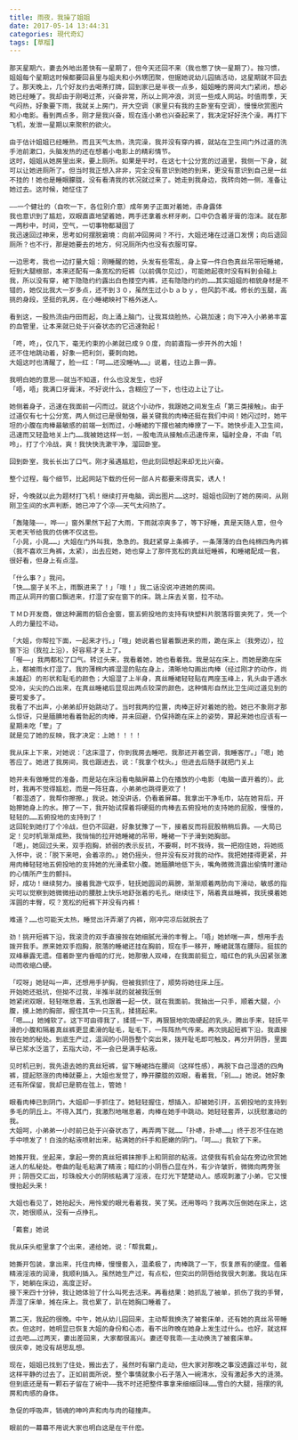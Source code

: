 ```yaml
---
title: 雨夜，我操了姐姐
date: 2017-05-14 13:44:31
categories: 現代奇幻
tags: [草榴]
---
```

    那天星期六，妻去外地出差快有一星期了，但今天还回不来（我也憋了快一星期了）。按习惯，姐姐每个星期这时候都要回县里与姐夫和小外甥团聚，但据她说幼儿园搞活动，这星期就不回去了。那天晚上，几个好友约去喝茶打牌，回到家已是半夜一点多，姐姐睡的房间大门紧闭，想必她已经睡了。我却由于刚喝过茶，兴奋非常，所以上网冲浪，浏览一些成人网站。时值雨季，天气闷热，好象要下雨，我就关上房门，开大空调（家里只有我的主卧室有空调），慢慢欣赏图片和小电影。看到两点多，刚才是我兴奋，现在连小弟也兴奋起来了，我决定好好洗个澡，再打下飞机，发泄一星期以来聚积的欲火。

    由于估计姐姐已经睡熟，而且天气太热，洗完澡，我并没有穿内裤，就站在卫生间门外过道的洗手池前漱口，头脑发热的还在想着小电影上的精彩情节。
    这时，姐姐从她房里出来，要上厕所。如果是平时，在这七十公分宽的过道里，我侧一下身，就可以让她进厕所了。但当时我正想入非非，完全没有意识到她的到来，更没有意识到自己是一丝不挂的！她也是睡眼朦胧，没有看清我的状况就过来了。她走到我身边，我转向她一侧，准备让她过去。这时候，她怔住了

    ——一个健壮的（自吹一下，各位别介意）成年男子正面对着她，赤身露体
    我也意识到了尴尬，双眼直直地望着她，两手还拿着水杯牙刷，口中仍含着牙膏的泡沫。就在那一两秒中，时间，空气，一切事物都凝固了
    我迅速回过神来，思考如何摆脱窘境：向前冲回房间？不行，大姐还堵在过道口发愣；向后退回厕所？也不行，那是她要去的地方，何况厕所内也没有衣服可穿。

    一边思考，我也一边打量大姐：刚睡醒的她，头发有些零乱，身上穿一件白色真丝吊带短睡裙，短到大腿根部，本来还配有一条宽松的短裤（以前偶尔见过），可能她起夜时没有料到会碰上我，所以没有穿，裙下隐隐约约露出白色搂空内裤，还有隐隐约约的……其实姐姐的相貌身材是不错的，她仅比我大一岁多点，还不到３０，虽然生过小ｂａｂｙ，但风韵不减。修长的玉腿，高挑的身段，坚挺的乳房，在小睡裙映衬下格外迷人。

    看到这，一股热流由丹田而起，向上涌上脑门，让我耳烧脸热，心跳加速；向下冲入小弟弟丰富的血管里，让本来就已处于兴奋状态的它迅速勃起！

    「咚，咚」，仅几下，毫无约束的小弟就已成９０度，向前直指一步开外的大姐！
    还不住地跳动着，好象一把利剑，要刺向她。
    大姐这时也清醒了，脸一红：「呵……还没睡呐……」说着，往边上靠一靠。
 
    我明白她的意思——就当不知道，什么也没发生，也好
    「唔，唔」我满口牙膏沫，不好说什么，含糊应了一下，也往边上让了让。

    她侧着身子，迅速在我面前一闪而过。就这个小动作，我跟她之间发生点「第三类接触」。由于过道仅有七十公分宽，两人侧过已是很勉强，最关键我的肉棒还挺在我们中间！她闪过时，她平坦的小腹在肉棒最敏感的前端一划而过，小睡裙的下摆也被肉棒撩了一下。她快步走入卫生间，迅速而又轻盈地关上门……我被她这样一划，一股电流从接触点迅速传来，辐射全身，不由「叽呤」，打了个冷战，爽！我快快洗漱干净，溜回卧室。

    回到卧室，我长长出了口气。刚才虽遇尴尬，但此刻回想起来却无比兴奋。

    整个过程，每个细节，比起网站下载的任何一部Ａ片都要来得真实，诱人！

    好，今晚就以此为题材打飞机！继续打开电脑，调出图片……这时，姐姐也回到了她的房间，从刚刚卫生间的水声判断，她已冲了个凉——天气太闷热了。

    「轰隆隆——，哗——」窗外果然下起了大雨，下雨就凉爽多了，等下好睡，真是天随人意，但今天老天爷给我的仿佛不仅这些。
    「小晁，小晁……」大姐在门外叫我，急急的。我赶紧穿上条裤子，一条薄薄的白色纯棉四角内裤（我不喜欢三角裤，太紧），出去应她，她也穿上了那件宽松的真丝短睡裤，和睡裙配成一套，很好看，但身上有点湿。

    「什么事？」我问。
    「快……窗子关不上，雨飘进来了！」「哦！」我二话没说冲进她的房间。
    雨正从洞开的窗口飘进来，打湿了安在窗下的床。跳上床去关窗，拉不动。

    ＴＭＤ开发商，做这种漏雨的铝合金窗，窗五俯投地的支持有块塑料片脱落将窗夹死了，凭一个人的力量拉不动。

    「大姐，你帮拉下面，一起来才行。」「哦」她说着也冒着飘进来的雨，跪在床上（我旁边），拉窗下沿（我拉上沿），好容易才关上了。
    「喔——」我两都松了口气。转过头来，我看着她，她也看着我。我是站在床上，而她是跪在床上，都被雨水打湿了。我的薄棉内裤湿湿的贴在身上，清晰地勾画出肉棒（经过刚才的动作，尚未雄起）的形状和耻毛的颜色；大姐湿了上半身，真丝睡裙轻轻贴在两座玉峰上，乳头由于遇水受冷，尖尖的凸出来，在真丝睡裙后显现出两点较深的颜色，这种情形自然比卫生间过道见到的要可爱多了。
    我看了不出声，小弟弟却开始跳动了。当时我两的位置，肉棒正好对着她的脸。她已不象刚才那么惊讶，只是腼腆地看着勃起的肉棒，并未回避，仍保持跪在床上的姿势，算起来她也应该有一星期未吃「荤」了
    就是见了她的反映，我才决定：上她！！！！

    我从床上下来，对她说：「这床湿了，你到我房去睡吧，我那还开着空调，我睡客厅。」「嗯」她答应了。她进了我房间，我也跟进去，说：「我拿个枕头。」但进去后随手就把门关上

    她并未有做睡觉的准备，而是站在床沿看电脑屏幕上仍在播放的小电影（电脑一直开着的）。此时，我再不觉得尴尬，而是一阵狂喜，小弟弟也跳得更欢了！
    「都湿透了，我帮你擦擦。」我说。她没讲话，仍看着屏幕。我拿出干净毛巾，站在她背后，开始擦她身上的水。擦了一下，我开始试探着将硬挺的肉棒去五俯投地的支持她的屁股，慢慢的，轻轻的……五俯投地的支持到了！
    这回轮到她打了个冷战，但仍不回避，好象犹豫了一下，接着反而将屁股稍稍后靠。——大局已定！见时机渐渐成熟，我悄悄的拉开她睡裙的吊带，睡裙一下子滑到她胸部。
    「嗯」，她回过头来，双手抱胸，娇弱的表示反抗，不要啊，时不我待，我一把抱住她，将她揽入怀中，说：「脱下来吧，会着凉的。」她仍摇头，但并没有反对我的动作。我把她搂得更紧，并用肉棒轻轻地五俯投地的支持她的光滑柔软小腹。她腼腆地低下头，嘴角微微流露出偷情时激动的心情所产生的颤抖。
    好，成功！继续努力。接着我游弋双手，轻抚她圆润的肩膀，渐渐顺着两肋向下滑动，敏感的指尖可以觉察到她微微扭动的腰肢上快乐地舒张着的毛孔。继续往下，隔着真丝睡裤，我抚摸着她浑圆的丰臀，哎？宽松的短裤下并没有内裤！

    难道？……也可能天太热，睡觉出汗弄潮了内裤，刚冲完凉后就脱去了

    劲！挑开短裤下沿，我滚烫的双手直接按在她细腻光滑的丰臀上。「唔」她娇喘一声，想用手去拨开我手。原来她双手抱胸，脱落的睡裙还挂在胸前，现在手一移开，睡裙就落在腰际，挺拔的双峰暴露无遗。借着卧室内昏暗的灯光，她那傲人双峰，在我面前挺立，暗红色的乳头因紧张激动而收缩凸硬。

    「哎呀」她轻叫一声，还想用手护胸，但被我抓住了，顺势将她往床上压。
    开始她还抵抗，但拗不过我，半推半就的就被我压倒
    她紧闭双眼，轻轻喘息着，玉乳也跟着一起一伏，就在我面前。我抽出一只手，顺着大腿，小腹，摸上她的胸部，握住其中一只玉乳，揉搓起来。
    「嗯……」她摊软了。这下可由得我了，揉搓一下，再狠狠地吮吸硬起的乳头，腾出手来，轻抚平滑的小腹和隔着真丝裤更显柔滑的耻毛，耻毛下，一阵阵热气传来。再次挑起短裤下沿，我直接按在她的秘处。到底生产过，温润的小阴唇整个突出来，拨开耻毛即可触及，再分开阴唇，里面早已浆水泛滥了，五指大动，不一会已是满手粘液。

    见时机已到，我先退去她的真丝短裤，留下睡裙挡在腰间（这样性感），再脱下自己湿透的四角裤，提起怒涨的肉棒就要上，大姐也发觉了，睁开朦胧的双眼，看着我，「别……」她说。她好象还有所保留，我却已是箭在弦上，管她！

    眼看肉棒已到阴门，大姐却一手抓住了。她轻轻握住，想插入，却被她引开，五俯投地的支持到多毛的阴丘上。不得入其门，我激烈地喘息着，肉棒在她手中跳动。她轻轻套弄，以抚慰激动的我。
    大姐呵，小弟弟一小时前已处于兴奋状态了，再弄两下就……「扑哧，扑哧……」终于忍不住在她手中喷发了！白浊的粘液喷射出来，粘满她的纤手和肥嫩的阴门。「呵……」我软了下来。

    她推开我，坐起来，拿起一旁的真丝短裤抹擦手上和阴部的粘液。这使我有机会站在旁边欣赏她迷人的私秘处。卷曲的耻毛粘满了精液；暗红的小阴唇凸显在外，有少许皱折，微微向两旁张开；阴唇交汇出，珍珠般大小的阴核粘满了淫液，在灯光下楚楚动人。感观刺激了小弟，它又慢慢抬起头来！

    大姐也看见了，她抬起头，用怜爱的眼光看着我，笑了笑。还用等吗？我再次压倒她在床上，这次，她很顺从，没有一点挣扎。

    「戴套」她说

    我从床头柜里拿了个出来，递给她，说：「帮我戴」。

    她撕开包装，拿出来，托住肉棒，慢慢套入，温柔极了，肉棒跳了一下，恢复原有的硬度。借着精液淫液的润滑，我顺利插入。虽然她生产过，有点松，但突出的阴唇给我很大刺激。我站在床下，她躺在床边，高度正好。
    接下来四十分钟，我让她体验了什么叫死去活来。再看结果：她抓乱了被单，抓伤了我的手臂，弄湿了床单，摊在床上。我也累了，趴在她胸口睡着了。

    第二天，我起的很晚。中午，她从幼儿园回来，主动帮我换洗了被套床单，还有她的真丝吊带睡衣。但这时，她明显已恢复大姐的身份和心态，看不出昨晚在她身上发生过什么。也好，就这样过去吧……过两天，妻出差回来，大家都很高兴。妻还夸我乖——主动换洗了被套床单。
    很庆幸，她没有胡思乱想。

    现在，姐姐已找到了住处，搬出去了，虽然时有窜门走动，但大家对那晚之事没透露过半句，就这样平静的过去了。正如前面所说，整个事情就象小石子落入一碗清水，没有激起多大的涟漪。但到底还是有一颗石子留在了碗中——我不时还把整件事拿来细细回味……雪白的大腿，摇摆的乳房和肉感的身体。

    急促的呼吸声，销魂的呻吟声和肉与肉的碰撞声。

    眼前的一幕幕不用说大家也明白这是在干什麽。